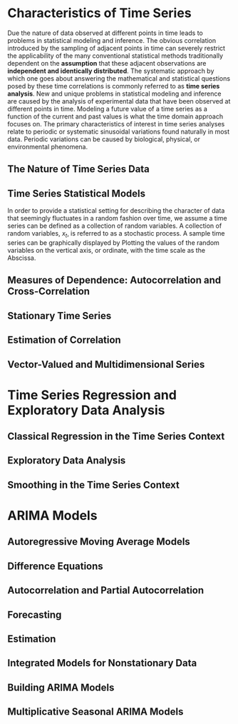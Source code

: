 # Characteristics of Time Series
Due the nature of data observed at different points in time leads to problems in statistical modeling and inference.
The obvious correlation introduced by the sampling of adjacent points in time can severely restrict the applicability of the many conventional statistical methods traditionally dependent on the **assumption** that these adjacent observations are **independent and identically distributed**. The systematic approach by which one goes about answering the mathematical and statistical questions posed by these time correlations is commonly referred to as **time series analysis**.
New and unique problems in statistical modeling and inference are caused by the analysis of experimental data that have been observed at different points in time. Modeling a future value of a time series as a function of the current and past values is what the time domain approach focuses on. The primary characteristics of interest in time series analyses relate to periodic or systematic sinusoidal variations found naturally in most data. Periodic variations can be caused by biological, physical, or environmental phenomena.
## The Nature of Time Series Data
## Time Series Statistical Models
In order to provide a statistical setting for describing the character of data that seemingly fluctuates in a random fashion over time, we assume a time series can be defined as a collection of random variables. A collection of random variables, $x_t$, is referred to as a stochastic process. A sample time series can be graphically displayed by Plotting the values of the random variables on the vertical axis, or ordinate, with the time scale as the Abscissa.
## Measures of Dependence: Autocorrelation and Cross-Correlation
## Stationary Time Series
## Estimation of Correlation
## Vector-Valued and Multidimensional Series
# Time Series Regression and Exploratory Data Analysis
## Classical Regression in the Time Series Context
## Exploratory Data Analysis
## Smoothing in the Time Series Context
# ARIMA Models
## Autoregressive Moving Average Models
## Difference Equations
## Autocorrelation and Partial Autocorrelation
## Forecasting
## Estimation
## Integrated Models for Nonstationary Data
## Building ARIMA Models
## Multiplicative Seasonal ARIMA Models
